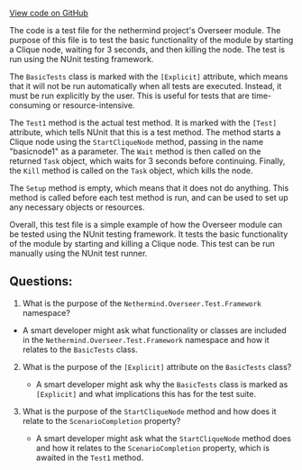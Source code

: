 [View code on GitHub](https://github.com/nethermindeth/nethermind/Nethermind.Overseer.Test/BasicTests.cs)

The code is a test file for the nethermind project's Overseer module. The purpose of this file is to test the basic functionality of the module by starting a Clique node, waiting for 3 seconds, and then killing the node. The test is run using the NUnit testing framework.

The `BasicTests` class is marked with the `[Explicit]` attribute, which means that it will not be run automatically when all tests are executed. Instead, it must be run explicitly by the user. This is useful for tests that are time-consuming or resource-intensive.

The `Test1` method is the actual test method. It is marked with the `[Test]` attribute, which tells NUnit that this is a test method. The method starts a Clique node using the `StartCliqueNode` method, passing in the name "basicnode1" as a parameter. The `Wait` method is then called on the returned `Task` object, which waits for 3 seconds before continuing. Finally, the `Kill` method is called on the `Task` object, which kills the node.

The `Setup` method is empty, which means that it does not do anything. This method is called before each test method is run, and can be used to set up any necessary objects or resources.

Overall, this test file is a simple example of how the Overseer module can be tested using the NUnit testing framework. It tests the basic functionality of the module by starting and killing a Clique node. This test can be run manually using the NUnit test runner.
## Questions: 
 1. What is the purpose of the `Nethermind.Overseer.Test.Framework` namespace?
   - A smart developer might ask what functionality or classes are included in the `Nethermind.Overseer.Test.Framework` namespace and how it relates to the `BasicTests` class.

2. What is the purpose of the `[Explicit]` attribute on the `BasicTests` class?
   - A smart developer might ask why the `BasicTests` class is marked as `[Explicit]` and what implications this has for the test suite.

3. What is the purpose of the `StartCliqueNode` method and how does it relate to the `ScenarioCompletion` property?
   - A smart developer might ask what the `StartCliqueNode` method does and how it relates to the `ScenarioCompletion` property, which is awaited in the `Test1` method.